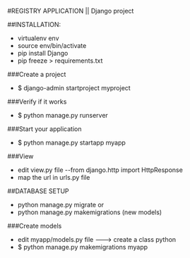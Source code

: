 #REGISTRY APPLICATION || Django project

##INSTALLATION:
- virtualenv env
- source env/bin/activate
- pip install Django
- pip freeze > requirements.txt

###Create a project
- $ django-admin startproject myproject

###Verify if it works
- $ python manage.py runserver

###Start your application
- $ python manage.py startapp myapp
 
###View
- edit view.py file --from django.http import HttpResponse
- map the url in urls.py file

##DATABASE SETUP
- python manage.py migrate
or
- python manage.py makemigrations (new models)

###Create models
- edit myapp/models.py file ---> create a class python
- $ python manage.py makemigrations myapp